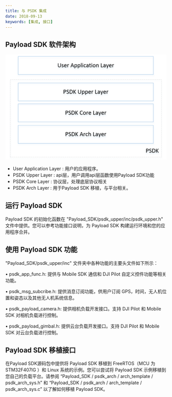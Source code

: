 ```yaml
---
title: 与 PSDK 集成
date: 2018-09-13
keywords: [集成, 接口]
---
```


## Payload SDK 软件架构
![](../images/guide/integrate_sdk/psdk_architecture.png)

- User Application Layer : 用户的应用程序。
- PSDK Upper Layer : api层，用户调用api层函数使用Payload SDK功能
- PSDK Core Layer : 协议层，处理底层协议相关
- PSDK Arch Layer : 用于Payload SDK 移植，与平台相关。

## 运行 Payload SDK
Payload SDK 的初始化函数在 "Payload_SDK/psdk_upper/inc/psdk_upper.h" 文件中提供。您可以参考功能接口说明，为 Payload SDK 构建运行环境和您的应用程序合并。

## 使用 Payload SDK 功能
"Payload_SDK/psdk_upper/inc" 文件夹中各种功能的主要头文件如下所示：

•	psdk_app_func.h: 提供与 Mobile SDK 通信和 DJI Pilot 自定义控件功能等相关功能。
 
•	psdk_msg_subcribe.h: 提供消息订阅功能，供用户订阅 GPS，时间，无人机位置和姿态以及其他无人机系统信息。

•	psdk_payload_camera.h: 提供相机负载开发接口。支持 DJI Pilot 和 Mobile SDK 对相机负载进行控制。

•	psdk_payload_gimbal.h: 提供云台负载开发接口。支持 DJI Pilot 和 Mobile SDK 对云台负载进行控制。

## Payload SDK 移植接口
在Payload SDK源码包中提供将 Payload SDK 移植到 FreeRTOS（MCU 为 STM32F407IG ）和 Linux 系统的示例。您可以尝试将 Payload SDK 示例移植到您自己的负载平台。请参阅 “Payload_SDK / psdk_arch / arch_template / psdk_arch_sys.h” 和 “Payload_SDK / psdk_arch / arch_template / psdk_arch_sys.c” 以了解如何移植 Payload SDK。
